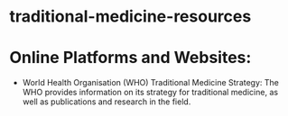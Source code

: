 # traditional-medicine-resources

# Online Platforms and Websites:
 - World Health Organisation (WHO) Traditional Medicine Strategy: The WHO provides information on its strategy for traditional medicine, as well as publications and research in the field.
